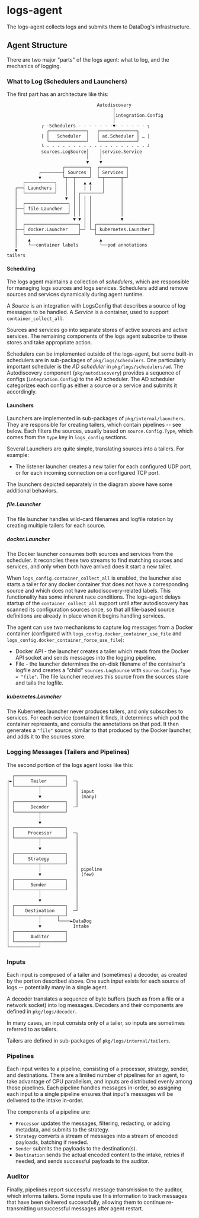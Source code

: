 # logs-agent

The logs-agent collects logs and submits them to DataDog's infrastructure.

## Agent Structure

There are two major "parts" of the logs agent: what to log, and the mechanics of logging.

### What to Log (Schedulers and Launchers)

The first part has an architecture like this:

```
                                  Autodiscovery
                                        │
                                        │integration.Config
                                        │
             ┌ -Schedulers - - - - - - -▼- - - - - - ┐
               ┌──────────────┐   ┌──────────────┐
             | │   Scheduler  │   │ ad.Scheduler │ … |
               └──────────────┘   └──────────────┘
             └ - - - - - - - - - - - - - - - - - - - ┘
             sources.LogSource│    │service.Service
                              │    │
                              ▼    ▼
                     ┌─────────┐  ┌──────────┐
            ┌────────┤ Sources │  │ Services │
            ▼        └┬──┬─────┘  └─┬──────┬─┘
      ┌───────────┐   │  │   ▲ ▲    │      │
   ┌──┤ Launchers │   │  │   │ │    │      │
   │  └───────────┘   │  │ ┌────────┘      │
   │                  ▼  │ │ │ │           │
   │  ┌────────────────┐ │ │ │ │           │
   ├──┤ file.Launcher  │ │ │ │ │           │
   │  └────────────────┘ │ │ │ │           │
   │                     ▼ ▼ │ │           ▼
   │  ┌────────────────────┐ │ │ ┌─────────────────────┐
   ├──┤ docker.Launcher    ├─┘ └─┤ kubernetes.Launcher │
   │  └────────────────────┘     └─────────────────────┘
   │    ▲                          ▲
   │    └──container labels        └──pod annotations
   ▼
tailers
```

#### Scheduling

The logs agent maintains a collection of *schedulers*, which are responsible for managing logs sources and logs services.
Schedulers add and remove sources and services dynamically during agent runtime.

A *Source* is an integration with LogsConfig that describes a source of log messages to be handled.
A *Service* is a container, used to support `container_collect_all`.

Sources and services go into separate stores of active sources and active services.
The remaining components of the logs agent subscribe to these stores and take appropriate action.

Schedulers can be implemented outside of the logs-agent, but some built-in schedulers are in sub-packages of `pkg/logs/schedulers`.
One particularly important scheduler is the *AD scheduler* in `pkg/logs/schedulers/ad`.
The Autodiscovery component (`pkg/autodiscovery`) provides a sequence of configs (`integration.Config`) to the AD scheduler.
The AD scheduler categorizes each config as either a source or a service and submits it accordingly.

#### Launchers

Launchers are implemented in sub-packages of `pkg/internal/launchers`.
They are responsible for creating tailers, which contain pipelines -- see below.
Each filters the sources, usually based on `source.Config.Type`, which comes from the `type` key in `logs_config` sections.

Several Launchers are quite simple, translating sources into a tailers.
For example:

* The listener launcher creates a new tailer for each configured UDP port, or for each incoming connection on a configured TCP port.

The launchers depicted separately in the diagram above have some additional behaviors.

##### file.Launcher

The file launcher handles wild-card filenames and logfile rotation by creating multiple tailers for each source.

##### docker.Launcher

The Docker launcher consumes both sources and services from the scheduler.
It reconciles these two streams to find matching sources and services, and only when both have arrived does it start a new tailer.

When `logs_config.container_collect_all` is enabled, the launcher also starts a tailer for any docker container that does not have a corresponding source and which does not have autodiscovery-related labels.
This functionality has some inherent race conditions.
The logs-agent delays startup of the `container_collect_all` support until after autodiscovery has scanned its configuration sources once, so that all file-based source definitions are already in place when it begins handling services.

The agent can use two mechanisms to capture log messages from a Docker container (configured with `logs_config.docker_container_use_file` and `logs_config.docker_container_force_use_file`):
 * Docker API - the launcher creates a tailer which reads from the Docker API socket and sends messages into the logging pipeline.
 * File - the launcher determines the on-disk filename of the container's logfile and creates a "child" `sources.LogSource`  with `source.Config.Type = "file"`.
   The file launcher receives this source from the sources store and tails the logfile.

##### kubernetes.Launcher

The Kubernetes launcher never produces tailers, and only subscribes to services.
For each service (container) it finds, it determines which pod the container represents, and consults the annotations on that pod.
It then generates a `"file"` source, similar to that produced by the Docker launcher, and adds it to the sources store.

### Logging Messages (Tailers and Pipelines)

The second portion of the logs agent looks like this:

```
  ┌───────────────────┐
┌►│      Tailer       │  ─┐
│ └─────────┬─────────┘   │
│           │             │ input
│           ▼             │ (many)
│ ┌───────────────────┐   │
│ │      Decoder      │  ─┘
│ └─────────┬─────────┘
│           │
│           ▼
│ ┌───────────────────┐
│ │     Processor     │  ─┐
│ └─────────┬─────────┘   │
│           │             │
│           ▼             │
│ ┌───────────────────┐   │
│ │     Strategy      │   │
│ └─────────┬─────────┘   │
│           │             │ pipeline
│           ▼             │ (few)
│ ┌───────────────────┐   │
│ │      Sender       │   │
│ └─────────┬─────────┘   │
│           │             │
│           ▼             │
│ ┌───────────────────┐   │
│ │    Destination    │  ─┘
│ └─────────┬──────┬──┘
│           │      └────►DataDog
│           ▼            Intake
│ ┌───────────────────┐
│ │      Auditor      │
│ └─────────┬─────────┘
└───────────┘
```

### Inputs

Each input is composed of a tailer and (sometimes) a decoder, as created by the portion described above.
One such input exists for each source of logs -- potentially many in a single agent.

A decoder translates a sequence of byte buffers (such as from a file or a network socket) into log messages.
Decoders and their components are defined in `pkg/logs/decoder`.

In many cases, an input consists only of a tailer, so inputs are sometimes referred to as tailers.

Tailers are defined in sub-packages of `pkg/logs/internal/tailers`.

### Pipelines

Each input writes to a pipeline, consisting of a processor, strategy, sender, and destinations.
There are a limited number of pipelines for an agent, to take advantage of CPU parallelism, and inputs are distributed evenly among those pipelines.
Each pipeline handles messages in-order, so assigning each input to a single pipeline ensures that input's messages will be delivered to the intake in-order.

The components of a pipeline are:

* `Processor` updates the messages, filtering, redacting, or adding metadata, and submits to the strategy.
* `Strategy` converts a stream of messages into a stream of encoded payloads, batching if needed.
* `Sender` submits the payloads to the destination(s).
* `Destination` sends the actual encoded content to the intake, retries if needed, and sends successful payloads to the auditor.

### Auditor

Finally, pipelines report successful message transmission to the auditor, which informs tailers.
Some inputs use this information to track messages that have been delivered successfully, allowing them to continue re-transmitting unsuccessful messages after agent restart.
